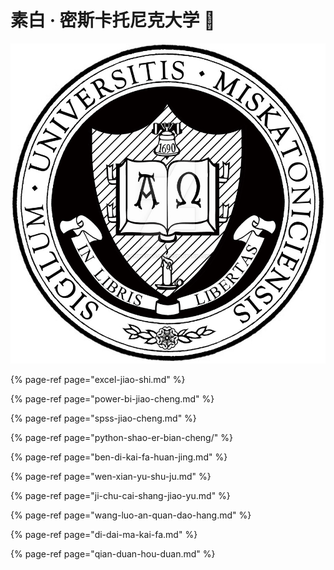 # 素白 · 密斯卡托尼克大学 🏫

![](../../.gitbook/assets/r43126f5d8305fcbfac32a88fd89eefc1.jpeg)

{% page-ref page="excel-jiao-shi.md" %}

{% page-ref page="power-bi-jiao-cheng.md" %}

{% page-ref page="spss-jiao-cheng.md" %}

{% page-ref page="python-shao-er-bian-cheng/" %}

{% page-ref page="ben-di-kai-fa-huan-jing.md" %}

{% page-ref page="wen-xian-yu-shu-ju.md" %}

{% page-ref page="ji-chu-cai-shang-jiao-yu.md" %}

{% page-ref page="wang-luo-an-quan-dao-hang.md" %}

{% page-ref page="di-dai-ma-kai-fa.md" %}

{% page-ref page="qian-duan-hou-duan.md" %}

